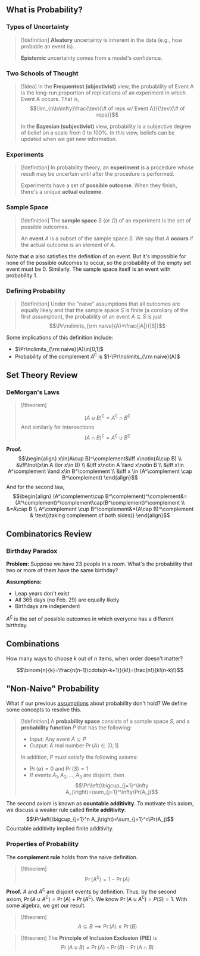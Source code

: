## What is Probability?
### Types of Uncertainty 

>[!definition]
>**Aleatory** uncertainty is inherent in the data (e.g., how probable an event is).
>
>**Epistemic** uncertainty comes from a model's confidence.

### Two Schools of Thought

>[!idea]
>In the **Frequentest (objectivist)** view, the probability of Event A is the long-run proportion of replications of an experiment in which Event A occurs. That is, $$\lim_{n\to\infty}\frac{\text{\# of reps w/ Event A}}{\text{\# of reps}}$$
>
>In the **Bayesian (subjectivist)** view, probability is a subjective degree of belief on a scale from 0 to 100%. In this view, beliefs can be updated when we get new information.

### Experiments

>[!definition]
>In probability theory, an **experiment** is a procedure whose result may be uncertain until after the procedure is performed.
>
>Experiments have a set of **possible outcome**. When they finish, there's a unique **actual outcome**.

### Sample Space

>[!definition]
>The **sample space** $S$ (or $\Omega$) of an experiment is the set of possible outcomes.
>
>An **event** $A$ is a subset of the sample space $S$. We say that $A$ **occurs** if the actual outcome is an element of $A$. 

Note that $\emptyset$ also satisfies the definition of an event. But it's impossible for none of the possible outcomes to occur, so the probability of the empty set event must be 0. Similarly. The sample space itself is an event with probability 1.

### Defining Probability

>[!definition]
>Under the "naive" assumptions that all outcomes are equally likely and that the sample space $S$ is finite (a corollary of the first assumption), the probability of an event $A\subseteq S$ is just
>$$\Pr\nolimits_{\rm naive}(A)=\frac{|A|}{|S|}$$

Some implications of this definition include:
- $\Pr\nolimits_{\rm naive}(A)\in[0,1]$
- Probability of the complement $A^\complement$ is $1-\Pr\nolimits_{\rm naive}(A)$

## Set Theory Review

### DeMorgan's Laws

>[!theorem]
>
>$$(A\cup B)^\complement=A^\complement\cap B^\complement$$
>And similarly for intersections
>$$(A\cap B)^\complement=A^\complement\cup B^\complement$$

**Proof.** 
$$\begin{align}
x\in(A\cup B)^\complement&\iff x\notin(A\cup B) \\
&\iff\lnot(x\in A \lor x\in B) \\
&\iff x\notin A \land x\notin B \\
&\iff x\in A^\complement \land x\in B^\complement \\
&\iff x \in (A^\complement \cap B^\complement)
\end{align}$$
And for the second law,
$$\begin{align}
(A^\complement\cup B^\complement)^\complement&=(A^\complement)^\complement\cap(B^\complement)^\complement \\
&=A\cap B \\
A^\complement \cup B^\complement&=(A\cap B)^\complement & \text{(taking complement of both sides)}
\end{align}$$

## Combinatorics Review

### Birthday Paradox

**Problem:** Suppose we have 23 people in a room. What's the probability that two or more of them have the same birthday?

**Assumptions:**
- Leap years don't exist
- All 365 days (no Feb. 29) are equally likely
- Birthdays are independent

$A^\complement$ is the set of possible outcomes in which everyone has a different birthday. 

## Combinations

How many ways to choose $k$ out of $n$ items, when order doesn't matter?

$$\binom{n}{k}=\frac{n(n-1)\cdots(n-k+1)}{k!}=\frac{n!}{k!(n-k)!}$$

## "Non-Naive" Probability

What if our previous [assumptions](Probability%20and%20Counting.md#What%20is%20Probability?#Defining%20Probability) about probability don't hold? We define some concepts to resolve this.

>[!definition]
>A **probability space** consists of a sample space $S$, and a **probability function** $P$ that has the following:
>- Input: Any event $A\subseteq P$
>- Output: A real number $\Pr(A)\in[0,1]$
>  
> In addition, $P$ must satisfy the following axioms:
> - $\Pr(\emptyset)=0$ and $\Pr(S)=1$
> - If events $A_1, A_2, \dots, A_3$ are disjoint, then
> $$\Pr\left(\bigcup_{j=1}^\infty A_j\right)=\sum_{j=1}^\infty\Pr(A_j)$$

The second axiom is known as **countable additivity**. To motivate this axiom, we discuss a weaker rule called **finite additivity**:
$$\Pr\left(\bigcup_{j=1}^n A_j\right)=\sum_{j=1}^n\Pr(A_j)$$
Countable additivity implied finite additivity.

### Properties of Probability

The **complement rule** holds from the naive definition.

>[!theorem]
>$$\Pr(A^\complement)=1-\Pr(A)$$

**Proof.** $A$ and $A^\complement$ are disjoint events by definition. Thus, by the second axiom, $\Pr(A\cup A^\complement)=\Pr(A)+\Pr(A^\complement)$. We know $\Pr(A\cup A^\complement)=P(S)=1$. With some algebra, we get our result.

>[!theorem]
>$$A\subseteq B\implies \Pr(A)\leq\Pr(B)$$

>[!theorem] 
>The **Principle of Inclusion Exclusion (PIE)** is
>$$\Pr(A\cup B)=\Pr(A)+\Pr(B)-\Pr(A\cap B)$$

